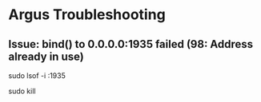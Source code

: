 # Argus Troubleshooting

## Issue: bind() to 0.0.0.0:1935 failed (98: Address already in use)

sudo lsof -i :1935

sudo kill <PID>